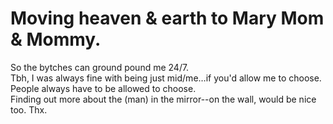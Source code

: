 # Moving heaven & earth to Mary Mom & Mommy.  
So the bytches can ground pound me 24/7.  
Tbh, I was always fine with being just mid/me…if you'd allow me to choose. People always have to be allowed to choose.  
Finding out more about the (man) in the mirror--on the wall, would be nice too. Thx.
